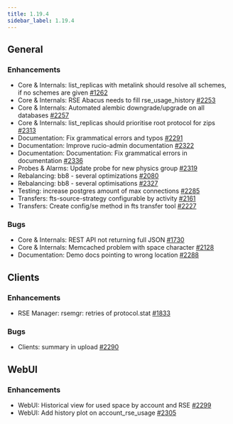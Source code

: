 ```yaml
---
title: 1.19.4
sidebar_label: 1.19.4
---
```


## General

### Enhancements

- Core & Internals: list_replicas with metalink should resolve all schemes, if no schemes are given [#1262](https://github.com/rucio/rucio/issues/1262)
- Core & Internals: RSE Abacus needs to fill rse_usage_history [#2253](https://github.com/rucio/rucio/issues/2253)
- Core & Internals: Automated alembic downgrade/upgrade on all databases [#2257](https://github.com/rucio/rucio/issues/2257)
- Core & Internals: list_replicas should prioritise root protocol for zips [#2313](https://github.com/rucio/rucio/issues/2313)
- Documentation: Fix grammatical errors and typos  [#2291](https://github.com/rucio/rucio/issues/2291)
- Documentation: Improve rucio-admin documentation [#2322](https://github.com/rucio/rucio/issues/2322)
- Documentation: Documentation: Fix grammatical errors in documentation [#2336](https://github.com/rucio/rucio/issues/2336)
- Probes & Alarms: Update probe for new physics group [#2319](https://github.com/rucio/rucio/issues/2319)
- Rebalancing: bb8 - several optimizations [#2080](https://github.com/rucio/rucio/issues/2080)
- Rebalancing: bb8 - several optimisations [#2327](https://github.com/rucio/rucio/issues/2327)
- Testing: increase postgres amount of max connections [#2285](https://github.com/rucio/rucio/issues/2285)
- Transfers: fts-source-strategy configurable by activity [#2161](https://github.com/rucio/rucio/issues/2161)
- Transfers: Create config/se method in fts transfer tool [#2227](https://github.com/rucio/rucio/issues/2227)

### Bugs

- Core & Internals: REST API not returning full JSON [#1730](https://github.com/rucio/rucio/issues/1730)
- Core & Internals: Memcached problem with space character [#2128](https://github.com/rucio/rucio/issues/2128)
- Documentation: Demo docs pointing to wrong location [#2288](https://github.com/rucio/rucio/issues/2288)

## Clients

### Enhancements

- RSE Manager: rsemgr: retries of protocol.stat [#1833](https://github.com/rucio/rucio/issues/1833)

### Bugs

- Clients: summary in upload [#2290](https://github.com/rucio/rucio/issues/2290)

## WebUI

### Enhancements

- WebUI: Historical view for used space by account and RSE [#2299](https://github.com/rucio/rucio/issues/2299)
- WebUI: Add history plot on account_rse_usage [#2305](https://github.com/rucio/rucio/issues/2305)

